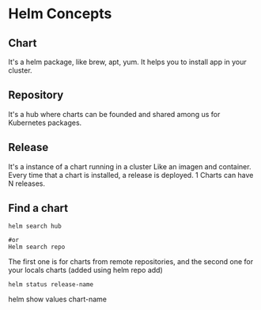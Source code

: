 # Helm Concepts
## Chart
It's a helm package, like brew, apt, yum. It helps you to install app in your cluster.

## Repository
It's a hub where charts can be founded and shared among us for Kubernetes packages.

## Release
It's a instance of a chart running in a cluster
Like an imagen and container. Every time that a chart is installed, a release is deployed. 1 Charts can have N releases.

## Find a chart
```
helm search hub

#or
Helm search repo
```
The first one is for charts from remote repositories, and the second one for your locals charts (added using helm repo add)

```
helm status release-name
```
helm show values chart-name
```